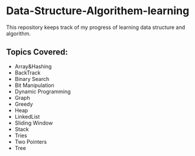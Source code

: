 # Data-Structure-Algorithem-learning

This repository keeps track of my progress of learning data structure and algorithm.

## Topics Covered:
* Array&Hashing
* BackTrack
* Binary Search
* Bit Manipulation
* Dynamic Programming
* Graph
* Greedy
* Heap
* LinkedList
* Sliding Window
* Stack
* Tries
* Two Pointers
* Tree
